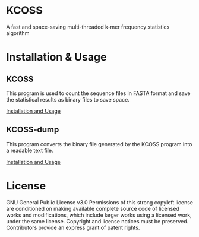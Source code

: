 # KCOSS
A fast and space-saving multi-threaded k-mer frequency statistics algorithm


# Installation & Usage
## KCOSS
This program is used to count the sequence files in FASTA format and save the statistical results as binary files to save space.

[Installation and Usage](/kmer_counter/README.md)

## KCOSS-dump
This program converts the binary file generated by the KCOSS program into a readable text file.

[Installation and Usage](/kmer_dump/README.md)


# License
GNU General Public License v3.0
Permissions of this strong copyleft license are conditioned on making available complete source code of licensed works and modifications, which include larger works using a licensed work, under the same license. Copyright and license notices must be preserved. Contributors provide an express grant of patent rights.
